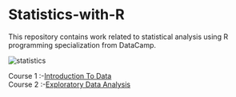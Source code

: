 # Statistics-with-R
This repository contains work related to statistical analysis using R programming specialization from DataCamp.

![statistics](https://user-images.githubusercontent.com/16829371/38383876-a7a4121c-38db-11e8-8d83-e963bb811bb3.jpg)

Course 1 :-[Introduction To Data](https://github.com/aashisharora13/Statistics-with-R/tree/master/Introduction%20To%20Data) <br>
Course 2 :-[Exploratory Data Analysis](https://github.com/aashisharora13/Statistics-with-R/tree/master/Exploratory%20Data%20Analysis)


